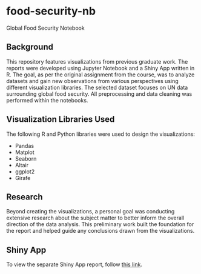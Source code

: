 # food-security-nb
Global Food Security Notebook

## Background

This repository features visualizations from previous graduate work. The reports were developed using Jupyter Notebook and a Shiny App written in R. The goal, as per the original assignment from the course, was to analyze datasets and gain new observations from various perspectives using different visualization libraries. The selected dataset focuses on UN data surrounding global food security. All preprocessing and data cleaning was performed within the notebooks.

## Visualization Libraries Used

The following R and Python libraries were used to design the visualizations:

 - Pandas
 - Matplot
 - Seaborn
 - Altair
 - ggplot2
 - Girafe

## Research

Beyond creating the visualizations, a personal goal was conducting extensive research about the subject matter to better inform the overall direction of the data analysis. This preliminary work built the foundation for the report and helped guide any conclusions drawn from the visualizations.

## Shiny App

To view the separate Shiny App report, follow [this link](https://djgomez23.shinyapps.io/foodSecurity_dash/).